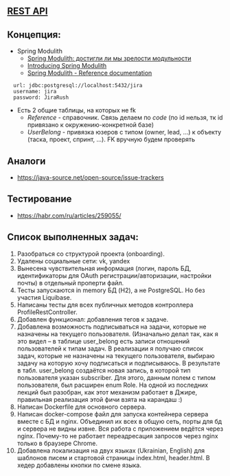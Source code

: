 ## [REST API](http://localhost:8080/doc)

## Концепция:
- Spring Modulith
  - [Spring Modulith: достигли ли мы зрелости модульности](https://habr.com/ru/post/701984/)
  - [Introducing Spring Modulith](https://spring.io/blog/2022/10/21/introducing-spring-modulith)
  - [Spring Modulith - Reference documentation](https://docs.spring.io/spring-modulith/docs/current-SNAPSHOT/reference/html/)

```
  url: jdbc:postgresql://localhost:5432/jira
  username: jira
  password: JiraRush
```
- Есть 2 общие таблицы, на которых не fk
  - _Reference_ - справочник. Связь делаем по _code_ (по id нельзя, тк id привязано к окружению-конкретной базе)
  - _UserBelong_ - привязка юзеров с типом (owner, lead, ...) к объекту (таска, проект, спринт, ...). FK вручную будем проверять

## Аналоги
- https://java-source.net/open-source/issue-trackers

## Тестирование
- https://habr.com/ru/articles/259055/

## Список выполненных задач:
1. Разобраться со структурой проекта (onboarding).
2. Удалены социальные сети: vk, yandex
3. Вынесена чувствительная информация (логин, пароль БД, идентификаторы для OAuth регистрации/авторизации, настройки 
почты) в отдельный проперти файл.
4. Тесты запускаются in memory БД (H2), а не PostgreSQL. Но без участия Liquibase.
5. Написаны тесты для всех публичных методов контроллера ProfileRestController.
6. Добавлен функционал: добавления тегов к задаче.
7. Добавлена возможность подписываться на задачи, которые не назначены на текущего пользователя. (Изначально делал так, 
как я это видел – в таблице user_belong есть записи отношений пользователей к типам задач. В реализации я получаю 
список задач, которые не назначены на текущего пользователя, выбираю задачу на которую хочу подписаться и 
подписываюсь. В результате в табл. user_belong создаётся новая запись, в которой тип пользователя указан subscriber.
Для этого, данным полем c типом пользователя, был расширен enum Role. На одной из последних лекций был разобран, 
как этот механизм работает в Джире, правильная реализация этой фичи взята на карандаш :)
9. Написан Dockerfile для основного сервера.
10. Написан docker-compose файл для запуска контейнера сервера вместе с БД и nginx. Объединил их всех в общую сеть, 
порты для бд и сервера не видны извне. Вся работа с приложением ведётся через nginx. Почему-то не работает 
переадресация запросов через nginx только в браузере Chrome. 
11. Добавлена локализация на двух языках (Ukrainian, English) для шаблонов писем и стартовой страницы index.html, 
header.html. В хедер добавлены кнопки по смене языка.

